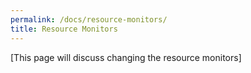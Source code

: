```yaml
---
permalink: /docs/resource-monitors/
title: Resource Monitors
---
```


[This page will discuss changing the resource monitors]
